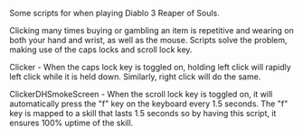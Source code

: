 Some scripts for when playing Diablo 3 Reaper of Souls.

Clicking many times buying or gambling an item is repetitive and wearing on both your hand and wrist, as well as the mouse. 
Scripts solve the problem, making use of the caps locks and scroll lock key. 

Clicker - When the caps lock key is toggled on, holding left click will rapidly left click while it is held down. Similarly, right click will do the same.

ClickerDHSmokeScreen - When the scroll lock key is toggled on, it will automatically press the "f" key on the keyboard every 1.5 seconds. The "f" key is mapped to a skill that lasts 1.5 seconds so by having this script, it ensures 100% uptime of the skill.
